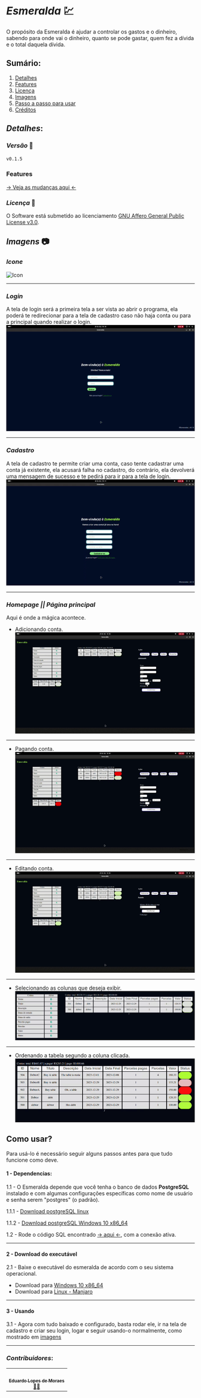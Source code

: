 # *Esmeralda* 💹
O propósito da Esmeralda é ajudar a controlar os gastos e o dinheiro,
sabendo para onde vai o dinheiro, quanto se pode gastar, quem fez a
dívida e o total daquela dívida.

## Sumário:
  1.    [Detalhes](#details)
  2.    [Features](./features.md)
  3.    [Licença](./LICENSE) 
  4.    [Imagens](#images)
  5.    [Passo a passo para usar](#how-use)
  6.    [Créditos](#credits)

## *Detalhes*: <section id="details"/>

### *Versão* 🤖
`v0.1.5`


### Features
[ → Veja as mudanças aqui ←](./features.md) 
  

### *Licença* 📜
O Software está submetido ao licenciamento [GNU Affero General Public License v3.0](./LICENSE).

## *Imagens* 📷 <section id = "images" />

### *Icone*
![Icon](./assets/images/icon.ico)
___
### *Login*
A tela de login será a primeira tela a ser vista ao abrir o programa,
ela poderá te redirecionar para a tela de cadastro caso não haja conta
ou para a principal quando realizar o login.
![Login](./assets/gif/login.gif)
___
### *Cadastro*
A tela de cadastro te permite criar uma conta, caso tente cadastrar uma
conta já existente, ela acusará falha no cadastro, do contrário, ela 
devolverá uma mensagem de sucesso e te pedirá para ir para a tela de login.
![Register](./assets/gif/register.gif)
___
### *Homepage || Página principal*
Aqui é onde a mágica acontece.
 - Adicionando conta.
![Home](./assets/gif/added.gif)
 ___
 - Pagando conta.
![Home](./assets/gif/pay.gif)
 ___
 - Editando conta.
![Home](./assets/gif/edit.gif)
 ___
 - Selecionando as colunas que deseja exibir.
![Home](./assets/gif/select.gif)
 ___
 - Ordenando a tabela segundo a coluna clicada.
![Home](./assets/gif/ordened.gif)


## Como usar? <section id="how-use"/>
Para usá-lo é necessário seguir alguns passos antes para que tudo funcione
como deve.

#### 1 - Dependencias: <br>
  1.1 - O Esmeralda depende que você tenha o banco de dados **PostgreSQL**
  instalado e com algumas configurações específicas como nome de usuário
  e senha serem "postgres" (o padrão).

  1.1.1 - [Download postgreSQL linux](https://www.postgresql.org/download/)
  
  1.1.2 - [Download postgreSQL Windows 10 x86_64](https://sbp.enterprisedb.com/getfile.jsp?fileid=1258792)

  1.2 - Rode o código SQL encontrado  [-> aqui <-](./src/controller/database/construct_db.sql), com a conexão ativa.
 
 ---
#### 2 - Download do executável
  2.1 - Baixe o executável do esmeralda de acordo com o seu sistema operacional.
   
   - Download para [Windows 10 x86_64](https://github.com/EduLMoraes/Esmeralda/releases/download/v0.1.5/esmeralda.exe)
   - Download para [Linux - Manjaro](https://github.com/EduLMoraes/Esmeralda/releases/download/v0.1.5/esmeralda)

---
#### 3 - Usando
  3.1 - Agora com tudo baixado e configurado, basta rodar ele, ir na tela de cadastro e criar seu login, logar e seguir usando-o normalmente, como mostrado em [imagens](#images)

---

### *Contribuidores*: <section id="credits"/>
<table>
  <tr>
     <td align="center"><a href="https://github.com/EduardoMoreaes"><img style="border-radius: 50%;" src="https://avatars.githubusercontent.com/u/88555769?v=4" width="100px;" alt=""/><br /><sub><b>Eduardo Lopes de Moraes</b></sub></a><br /><a href="https://github.com/EduardoMoreaes" title="Desenvolvedor">👨‍🚀</a></td>
  </tr>
<table>
